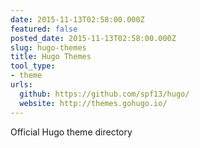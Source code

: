 ```yaml
---
date: 2015-11-13T02:58:00.000Z
featured: false
posted_date: 2015-11-13T02:58:00.000Z
slug: hugo-themes
title: Hugo Themes
tool_type:
- theme
urls:
  github: https://github.com/spf13/hugo/
  website: http://themes.gohugo.io/
---
```


Official Hugo theme directory




